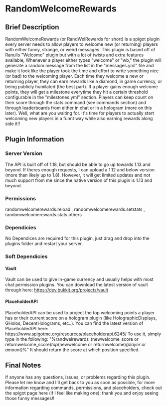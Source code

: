 # RandomWelcomeRewards
## Brief Description
RandomWelcomeRewards (or RandWelRewards for short) is a spigot plugin every server needs to allow players to welcome new (or returning) players with either funny,
strange, or weird messages. This plugin is based off of Ranulls "Welcome" plugin but with a lot of twists and extra features available, Whenever a player 
either types "welcome" or "wb," the plugin will generate a random message from the list in the "messages.yml" file and make it look like the player 
took the time and effort to write something nice (or bad) to the welcoming player. Each time they welcome a new or returning player, they can earn rewards 
like a diamond, in game currency, or being publicly humilated (the best part). If a player gains enough welcome points, they will get a milestone
everytime they hit a certain threshold configurable in the "milestones.yml" section. Players can keep count on their score through the stats command (see commands
section) and through leaderboards from either in chat or in a hologram (more on this later). Well, what are you waiting for. It's time for players to actually
start welcoming new players in a funnt way while also earning rewards along side it!!
## Plugin Information
### Server Version
The API is built off of 1.18, but should be able to go up towards 1.13 and beyond. If theres enough requests, I can upload a 1.12 and below version (more than likely up to
1.8). However, it will get limited updates and not much support from me since the native version of this plugin is 1.13 and beyond.
### Permissions
randomwelcomerewards.reload 
, randomwelcomerewards.setstats
, randomwelcomerewards.stats.others

### Dependicies
No Dependices are required for this plugin, just drag and drop into the plugins folder and restart your server.
### Soft Dependicies
#### Vault
Vault can be used to give in-game currency and usually helps with most chat permission plugins. You can download the latest version of vault through here: 
https://dev.bukkit.org/projects/vault
#### PlaceholderAPI
PlaceholderAPI can be used to project the top welcoming points a player has or their current score on a hologram plugin 
(like HolographicDisplays, GHolos, DecentHolograms, etc..). You can find the latest version of PlaceholderAPI here: https://www.spigotmc.org/resources/placeholderapi.6245/
To use it, simply type in the following: "%randwelrewards_(newwelcome_score or returnwelcome_score)_top_(newwelcome or returnwelcome)_(player or amount)_%" 
It should return the score at which position specified.
## Final Notes
If anyone has any questions, issues, or problems regarding this plugin. Please let me know and I'll get back to you
as soon as possible, for more information regarding commands, permissions, and placeholders, check out the spigot page here (if I feel like making one):
thank you and enjoy seeing those funny messages!!
